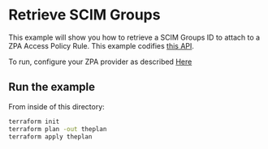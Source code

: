 # Retrieve SCIM Groups

This example will show you how to retrieve a SCIM Groups ID to attach to a ZPA Access Policy Rule.
This example codifies [this API](https://help.zscaler.com/zpa/api-reference#/scim-group-controller/getSCIMGroup).

To run, configure your ZPA provider as described [Here](https://github.com/willguibr/terraform-provider-zpa/blob/master/docs/index.html.markdown)

## Run the example

From inside of this directory:

```bash
terraform init
terraform plan -out theplan
terraform apply theplan
```
